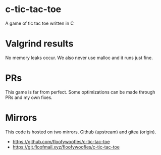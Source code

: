 # c-tic-tac-toe
A game of tic tac toe written in C

# Valgrind results
No memory leaks occur. We also never use malloc and it runs just fine.

# PRs
This game is far from perfect. Some optimizations can be made through PRs and my own fixes.

# Mirrors
This code is hosted on two mirrors. Github (upstream) and gitea (origin).
- https://github.com/floofywoofles/c-tic-tac-toe
- https://git.floofmail.xyz/floofywoofles/c-tic-tac-toe